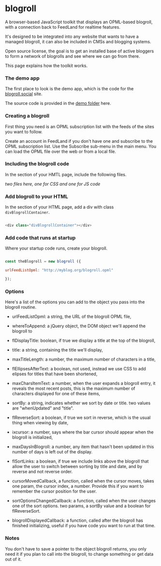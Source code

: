 # blogroll

A browser-based JavaScript toolkit that displays an OPML-based blogroll, with a connection back to FeedLand for realtime features. 

It's designed to be integrated into any website that wants to have a managed blogroll, it can also be included in CMSs and blogging systems. 

Open source license, the goal is to get an installed base of active bloggers to form a network of blogrolls and see where we can go from there.

This page explains how the toolkit works. 

### The demo app

The first place to look is the demo app, which is the code for the <a href="https://blogroll.social/">blogroll.social</a> site. 

The source code is provided in the <a href="https://github.com/scripting/blogroll/tree/master/demo">demo folder</a> here. 

### Creating a blogroll

First thing you need is an OPML subscription list with the feeds of the sites you want to follow.

Create an account in FeedLand if you don't have one and subscribe to the OPML subscription list. Use the Subscribe sub-menu in the main menu. You can load the OPML file over the web or from a local file. 

### Including the blogroll code

In the <head> section of your HMTL page, include the following files. 

<i>two files here, one for CSS and one for JS code</i>

### Add blogroll to your HTML

In the <body> section of your HTML page, add a div with class `divBlogrollContainer`.

```javascript

<div class="divBlogrollContainer"></div>

```

### Add code that runs at startup

Where your startup code runs, create your blogroll. 

```javascript

const theBlogroll = new blogroll ({

urlFeedListOpml: "http://myblog.org/blogroll.opml"

});

```

### Options

Here's a list of the options you can add to the object you pass into the blogroll routine.

* urlFeedListOpml: a string, the URL of the blogroll OPML file,

* whereToAppend: a jQuery object, the DOM object we'll append the blogroll to

* flDisplayTitle: boolean, if true we display a title at the top of the blogroll,

* title: a string, containing the title we'll display,

* maxTitleLength: a number, the maximum number of characters in a title,

* flEllipsesAfterText: a boolean, not used, instead we use CSS to add elipses for titles that have been shortened,

* maxCharsItemText: a number, when the user expands a blogroll entry, it reveals the most recent posts, this is the maximum number of characters displayed for one of these items,

* sortBy: a string, indicates whether we sort by date or title. two values are "whenUpdated" and "title".

* flReverseSort: a boolean, if true we sort in reverse, which is the usual thing when viewing by date,

* ixcursor: a number, says where the bar cursor should appear when the blogroll is initialized,

* maxDaysInBlogroll: a number, any item that hasn't been updated in this number of days is left out of the display.

* flSortLinks: a boolean, if true we include links above the blogroll that allow the user to switch between sorting by title and date, and by reverse and not reverse order.

* cursorMovedCallback, a function, called when the cursor moves, takes one param, the cursor index, a number. Provide this if you want to remember the cursor position for the user.

* sortOptionsChangedCallback: a function, called when the user changes one of the sort options. two params, a sortBy value and a boolean for flReverseSort.

* blogrollDisplayedCallback: a function, called after the blogroll has finished initializing, useful if you have code you want to run at that time.

### Notes

You don't have to save a pointer to the object blogroll returns, you only need it if you plan to call into the blogroll, to change something or get data out of it. 


